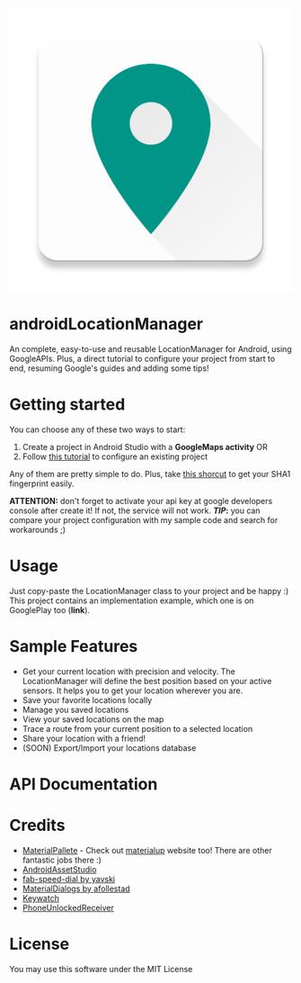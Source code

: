 ![](screens/web_hi_res_512.png)


# androidLocationManager
An complete, easy-to-use and reusable LocationManager for Android, using GoogleAPIs. 
Plus, a direct tutorial to configure your project from start to end, resuming Google's guides and adding some tips!

# Getting started

You can choose any of these two ways to start:

1. Create a project in Android Studio with a **GoogleMaps activity** OR
2. Follow [this tutorial](https://developers.google.com/maps/documentation/android-api/config) to configure an existing project

Any of them are pretty simple to do. Plus, take [this shorcut](http://stackoverflow.com/questions/27609442/how-to-get-the-sha1-fingerprint-certificate-in-android-studio-for-debug-mode) to get your SHA1 fingerprint easily.

**ATTENTION:** don't forget to activate your api key at google developers console after create it! If not, the service will not work.
**_TIP_:** you can compare your project configuration with my sample code and search for workarounds ;) 

# Usage

Just copy-paste the LocationManager class to your project and be happy :) 
This project contains an implementation example, which one is on GooglePlay too (**link**).

# Sample Features

- Get your current location with precision and velocity. The LocationManager will define the best position based on your active sensors. It helps you to get your location wherever you are.
- Save your favorite locations locally
- Manage you saved locations
- View your saved locations on the map
- Trace a route from your current position to a selected location
- Share your location with a friend!
- (SOON) Export/Import your locations database

# API Documentation

# Credits

- [MaterialPallete](https://www.materialpalette.com/) - Check out [materialup](https://material.uplabs.com/) website too! There are other fantastic jobs there :)
- [AndroidAssetStudio](http://romannurik.github.io/AndroidAssetStudio/index.html)
- [fab-speed-dial by yavski](https://github.com/yavski/fab-speed-dial)
- [MaterialDialogs by afollestad](https://github.com/afollestad/material-dialogs)
- [Keywatch](http://stackoverflow.com/questions/8881951/detect-home-button-press-in-android)
- [PhoneUnlockedReceiver](http://stackoverflow.com/questions/3446202/android-detect-phone-unlock-event-not-screen-on)

# License

You may use this software under the MIT License
